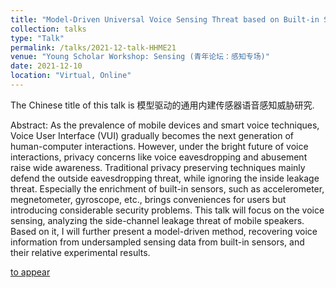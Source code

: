```yaml
---
title: "Model-Driven Universal Voice Sensing Threat based on Built-in Sensors"
collection: talks
type: "Talk"
permalink: /talks/2021-12-talk-HHME21
venue: "Young Scholar Workshop: Sensing (青年论坛：感知专场)"
date: 2021-12-10
location: "Virtual, Online"
---
```


The Chinese title of this talk is 模型驱动的通用内建传感器语音感知威胁研究.

Abstract: As the prevalence of mobile devices and smart voice techniques, Voice User Interface (VUI) gradually becomes the next generation of human-computer interactions. However, under the bright future of voice interactions, privacy concerns like voice eavesdropping and abusement raise wide awareness. Traditional privacy preserving techniques mainly defend the outside eavesdropping threat, while ignoring the inside leakage threat. Especially the enrichment of built-in sensors, such as accelerometer, megnetometer, gyroscope, etc., brings conveniences for users but introducing considerable security problems. This talk will focus on the voice sensing, analyzing the side-channel leakage threat of mobile speakers. Based on it, I will further present a model-driven method, recovering voice information from undersampled sensing data from built-in sensors, and their relative experimental results.

[to appear](http://lynnlilu.github.io/files/hhme21.pdf)


